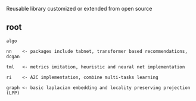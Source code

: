 Reusable library customized or extended from open source

root
-
	algo
	
	nn    <- packages include tabnet, transformer based recommendations, dcgan

	tml   <- metrics imitation, heuristic and neural net implementation

	ri    <- A2C implementation, combine multi-tasks learning

	graph <- basic laplacian embedding and locality preserving projection (LPP)

